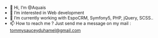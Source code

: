 - 👋  Hi, I’m @Aquais
- 👀  I’m interested in Web development
- 🌱  I’m currently working with EspoCRM, Symfony5, PHP, jQuery, SCSS..
- 📫  How to reach me ? Just send me a message on my mail : tommysauceyduhamel@gmail.com
